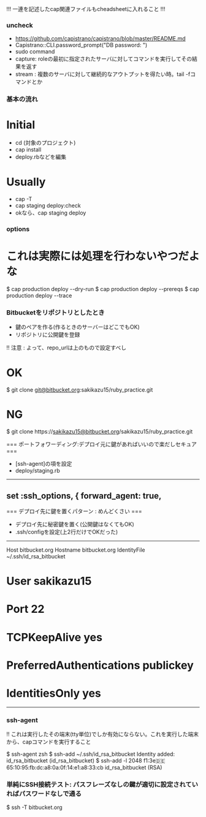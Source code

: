 !!! 一連を記述したcap関連ファイルもcheadsheetに入れること !!!

### uncheck

* https://github.com/capistrano/capistrano/blob/master/README.md
* Capistrano::CLI.password_prompt("DB password: ")
* sudo command
* capture: roleの最初に指定されたサーバに対してコマンドを実行してその結果を返す
* stream : 複数のサーバに対して継続的なアウトプットを得たい時。tail -fコマンドとか

### 基本の流れ

# Initial
* cd (対象のプロジェクト)
* cap install
* deploy.rbなどを編集

# Usually
* cap -T
* cap staging deploy:check
* okなら、cap staging deploy


### options

# これは実際には処理を行わないやつだよな
$ cap production deploy --dry-run
$ cap production deploy --prereqs
$ cap production deploy --trace


### Bitbucketをリポジトリとしたとき ###

* 鍵のペアを作る(作るときのサーバーはどこでもOK)
* リポジトリに公開鍵を登録

!! 注意 : よって、repo_urlは上のもので設定すべし
# OK
$ git clone git@bitbucket.org:sakikazu15/ruby_practice.git
# NG
$ git clone https://sakikazu15@bitbucket.org/sakikazu15/ruby_practice.git


=== ポートフォワーディング:デプロイ元に鍵があればいいので楽だしセキュア ===

* [ssh-agent]の項を設定
* deploy/staging.rb
-----------------------
set :ssh_options, {
  forward_agent: true,
-----------------------


=== デプロイ先に鍵を置くパターン : めんどくさい ===

* デプロイ先に秘密鍵を置く(公開鍵はなくてもOK)
* .ssh/configを設定(上2行だけでOKだった)
-----------------------
Host bitbucket.org
  Hostname bitbucket.org
  IdentityFile ~/.ssh/id_rsa_bitbucket
  # User sakikazu15
  # Port 22
  # TCPKeepAlive yes
  # PreferredAuthentications publickey
  # IdentitiesOnly yes
-----------------------


### ssh-agent

!! これは実行したその端末(tty単位)でしか有効にならない。これを実行した端末から、capコマンドを実行すること

$ ssh-agent zsh
$ ssh-add ~/.ssh/id_rsa_bitbucket
Identity added: id_rsa_bitbucket (id_rsa_bitbucket)
$ ssh-add -l
2048 f1:3e:de:65:10:95:fb:dc:a8:0a:0f:14:e1:a8:33:cb id_rsa_bitbucket (RSA)



### 単純にSSH接続テスト: パスフレーズなしの鍵が適切に設定されていればパスワードなしで通る

$ ssh -T bitbucket.org


